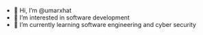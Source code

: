 - 👋 Hi, I’m @umarxhat
- 👀 I’m interested in software development 
- 🌱 I’m currently learning software engineering and cyber security 

<!---
umarxhat/umarxhat is a ✨ special ✨ repository because its `README.md` (this file) appears on your GitHub profile.
You can click the Preview link to take a look at your changes.
--->
